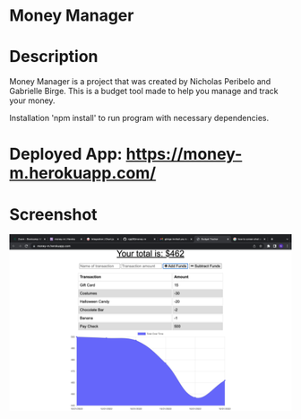 # Money Manager

# Description
<p>
Money Manager is a project that was created by Nicholas Peribelo and Gabrielle Birge. This is a budget tool made to help you manage and track your money.
</p>
<p>
Installation
'npm install' to run program with necessary dependencies.
</p>

# Deployed App: https://money-m.herokuapp.com/
# Screenshot
<img src="public\assets\images\icons\Graph.png"></img>

